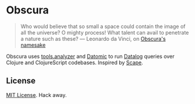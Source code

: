 # Obscura

> Who would believe that so small a space could contain the image of all the universe? O mighty process! What talent can avail to penetrate a nature such as these?
> –– Leonardo da Vinci, on [Obscura's namesake](http://en.wikipedia.org/wiki/Camera_obscura)

Obscura uses [tools.analyzer](https://github.com/clojure/tools.analyzer) and [Datomic](http://www.datomic.com) to run [Datalog](http://docs.datomic.com/query.html) queries over Clojure and ClojureScript codebases. Inspired by [Scape](https://github.com/jonase/scape).

## License

[MIT License](http://opensource.org/licenses/MIT). Hack away.
